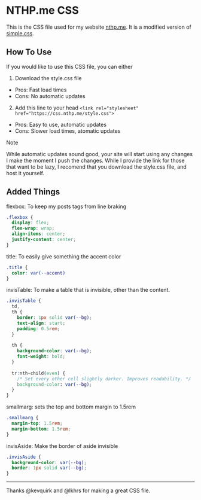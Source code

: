 # NTHP.me CSS

This is the CSS file used for my website [nthp.me](https://nthp.me). It is a modified version of [simple.css](https://github.com/kevquirk/simple.css).

## How To Use

If you would like to use this CSS file, you can either

1. Download the style.css file 

- Pros: Fast load times
- Cons: No automatic updates

2. Add this line to your head `<link rel="stylesheet" href="https://css.nthp.me/style.css">`

- Pros: Easy to use, automatic updates
- Cons: Slower load times, atomatic updates

> [!NOTE]
> While automatic updates sound good, your site will start using any changes I make the moment I push the changes.
> While I provide the link for those that want to be lazy, I recomend that you download the style.css file, and host it yourself.

## Added Things

flexbox: To keep my posts tags from line braking

```CSS
.flexbox {
  display: flex;
  flex-wrap: wrap;
  align-items: center;
  justify-content: center;
}
```

title: To easily give something the accent color

```CSS
.title {
  color: var(--accent)
}
```

invisTable: To make a table that is invisible, other than the content.

```CSS
.invisTable {
  td,
  th {
	border: 1px solid var(--bg);
	text-align: start;
	padding: 0.5rem;
  }
  
  th {
	background-color: var(--bg);
	font-weight: bold;
  }
  
  tr:nth-child(even) {
	/* Set every other cell slightly darker. Improves readability. */
	background-color: var(--bg);
  }
}
```

smallmarg: sets the top and bottom margin to 1.5rem

```CSS
.smallmarg {
  margin-top: 1.5rem;
  margin-bottom: 1.5rem;
}
```

invisAside: Make the border of aside invisible

```CSS
.invisAside {
  background-color: var(--bg);
  border: 1px solid var(--bg);
}
```

---

Thanks @kevquirk and @lkhrs for making a great CSS file.
